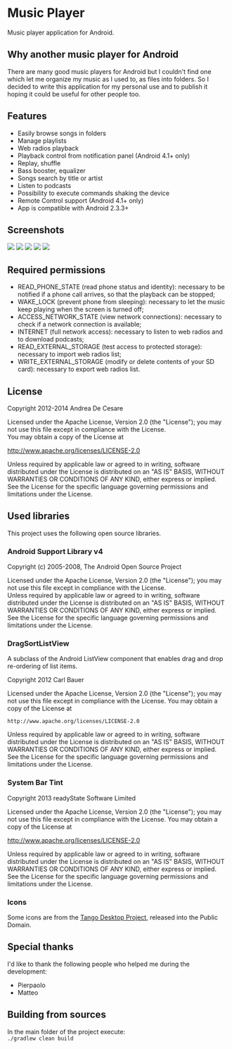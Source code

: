 # Music Player

Music player application for Android.

## Why another music player for Android
There are many good music players for Android but I couldn't find one which let me organize my music as I used to, as files into folders.
So I decided to write this application for my personal use and to publish it hoping it could be useful for other people too.


## Features
- Easily browse songs in folders
- Manage playlists
- Web radios playback
- Playback control from notification panel (Android 4.1+ only)
- Replay, shuffle
- Bass booster, equalizer
- Songs search by title or artist
- Listen to podcasts
- Possibility to execute commands shaking the device
- Remote Control support (Android 4.1+ only)
- App is compatible with Android 2.3.3+


## Screenshots
![](https://googledrive.com/host/0B-SI_e2HE0-LVHc3RFRneDJ2a00/MusicPlayer1.png)
![](https://googledrive.com/host/0B-SI_e2HE0-LVHc3RFRneDJ2a00/MusicPlayer2.png)
![](https://googledrive.com/host/0B-SI_e2HE0-LVHc3RFRneDJ2a00/MusicPlayer3.png)
![](https://googledrive.com/host/0B-SI_e2HE0-LVHc3RFRneDJ2a00/MusicPlayer4.png)
![](https://googledrive.com/host/0B-SI_e2HE0-LVHc3RFRneDJ2a00/MusicPlayer5.png)


## Required permissions
- READ\_PHONE\_STATE (read phone status and identity): necessary to be notified if a phone call arrives, so that the playback can be stopped;
- WAKE\_LOCK (prevent phone from sleeping): necessary to let the music keep playing when the screen is turned off;
- ACCESS\_NETWORK\_STATE (view network connections): necessary to check if a network connection is available;
- INTERNET (full network access): necessary to listen to web radios and to download podcasts;
- READ\_EXTERNAL\_STORAGE (test access to protected storage): necessary to import web radios list;
- WRITE\_EXTERNAL\_STORAGE (modify or delete contents of your SD card): necessary to export web radios list.


## License
Copyright 2012-2014 Andrea De Cesare

Licensed under the Apache License, Version 2.0 (the "License");
you may not use this file except in compliance with the License.  
You may obtain a copy of the License at

   http://www.apache.org/licenses/LICENSE-2.0

Unless required by applicable law or agreed to in writing, software
distributed under the License is distributed on an "AS IS" BASIS,
WITHOUT WARRANTIES OR CONDITIONS OF ANY KIND, either express or implied.
See the License for the specific language governing permissions and
limitations under the License.


## Used libraries
This project uses the following open source libraries.

### Android Support Library v4
Copyright (c) 2005-2008, The Android Open Source Project

Licensed under the Apache License, Version 2.0 (the "License");
you may not use this file except in compliance with the License.  
Unless required by applicable law or agreed to in writing, software
distributed under the License is distributed on an "AS IS" BASIS,
WITHOUT WARRANTIES OR CONDITIONS OF ANY KIND, either express or implied.
See the License for the specific language governing permissions and
limitations under the License.

### DragSortListView
A subclass of the Android ListView component that enables drag
and drop re-ordering of list items.

Copyright 2012 Carl Bauer

Licensed under the Apache License, Version 2.0 (the "License");
you may not use this file except in compliance with the License.
You may obtain a copy of the License at

    http://www.apache.org/licenses/LICENSE-2.0

Unless required by applicable law or agreed to in writing, software
distributed under the License is distributed on an "AS IS" BASIS,
WITHOUT WARRANTIES OR CONDITIONS OF ANY KIND, either express or implied.
See the License for the specific language governing permissions and
limitations under the License.

### System Bar Tint
Copyright 2013 readyState Software Limited

Licensed under the Apache License, Version 2.0 (the "License");
you may not use this file except in compliance with the License.
You may obtain a copy of the License at

   http://www.apache.org/licenses/LICENSE-2.0

Unless required by applicable law or agreed to in writing, software
distributed under the License is distributed on an "AS IS" BASIS,
WITHOUT WARRANTIES OR CONDITIONS OF ANY KIND, either express or implied.
See the License for the specific language governing permissions and
limitations under the License.

### Icons
Some icons are from the [Tango Desktop Project](http://tango.freedesktop.org), released into the Public Domain.


## Special thanks
I'd like to thank the following people who helped me during the development:

- Pierpaolo
- Matteo


## Building from sources
In the main folder of the project execute:  
<code>./gradlew clean build</code>
